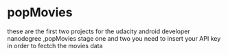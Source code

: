 # popMovies
these are the first two projects for the udacity android developer nanodegree ,popMovies stage one and two
you need to insert your API key in order to fectch the movies data
